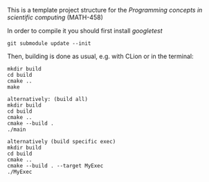 This is a template project structure for the *Programming concepts in scientific computing* (MATH-458)

In order to compile it you should first install *googletest*

```
git submodule update --init 
```

Then, building is done as usual, e.g. with CLion or in the terminal:

```
mkdir build
cd build
cmake ..
make

alternatively: (build all)
mkdir build
cd build
cmake ..
cmake --build .
./main

alternatively (build specific exec)
mkdir build
cd build
cmake ..
cmake --build . --target MyExec
./MyExec
```


